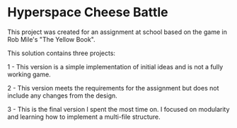 # Hyperspace Cheese Battle

This project was created for an assignment at school based on the game in Rob Mile's "The Yellow Book".

This solution contains three projects:

  1 - This version is a simple implementation of initial ideas and is not a fully working game.

  2 - This version meets the requirements for the assignment but does not include any changes from the design.

  3 - This is the final version I spent the most time on. I focused on modularity and learning how to implement a multi-file structure.
